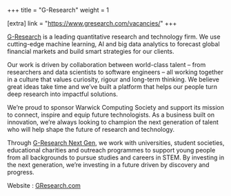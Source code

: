 +++
title = "G-Research"
weight = 1

[extra]
link = "https://www.gresearch.com/vacancies/"
+++

[G-Research](https://eur01.safelinks.protection.outlook.com/?url=https%3A%2F%2Fwww.gresearch.com%2Fnextgen&data=05%7C02%7Cthomas.facos%40warwick.ac.uk%7Cb1da57b2a28741b5a32f08dddbeb3d83%7C09bacfbd47ef446592653546f2eaf6bc%7C0%7C0%7C638908525911974107%7CUnknown%7CTWFpbGZsb3d8eyJFbXB0eU1hcGkiOnRydWUsIlYiOiIwLjAuMDAwMCIsIlAiOiJXaW4zMiIsIkFOIjoiTWFpbCIsIldUIjoyfQ%3D%3D%7C0%7C%7C%7C&sdata=D4iexdPEJxDy0s7o4dQ00igPsg5KBqCw%2F2zx9yEeB1Q%3D&reserved=0) is a leading quantitative research and technology firm. We use cutting-edge machine learning, AI and big data analytics to forecast global financial markets and build smart strategies for our clients.

Our work is driven by collaboration between world-class talent – from researchers and data scientists to software engineers – all working together in a culture that values curiosity, rigour and long-term thinking. We believe great ideas take time and we’ve built a platform that helps our people turn deep research into impactful solutions.

We’re proud to sponsor Warwick Computing Society and support its mission to connect, inspire and equip future technologists. As a business built on innovation, we’re always looking to champion the next generation of talent who will help shape the future of research and technology.


Through [G-Research Next Gen](https://eur01.safelinks.protection.outlook.com/?url=https%3A%2F%2Fwww.gresearch.com%2Fnextgen%2F&data=05%7C02%7Cthomas.facos%40warwick.ac.uk%7Cb1da57b2a28741b5a32f08dddbeb3d83%7C09bacfbd47ef446592653546f2eaf6bc%7C0%7C0%7C638908525911997983%7CUnknown%7CTWFpbGZsb3d8eyJFbXB0eU1hcGkiOnRydWUsIlYiOiIwLjAuMDAwMCIsIlAiOiJXaW4zMiIsIkFOIjoiTWFpbCIsIldUIjoyfQ%3D%3D%7C0%7C%7C%7C&sdata=%2Ba9Y848PAzPUFcTs4wPSo1ylDS0eOVKHT5Egz1nkyhY%3D&reserved=0), we work with universities, student societies, educational charities and outreach programmes to support young people from all backgrounds to pursue studies and careers in STEM. By investing in the next generation, we’re investing in a future driven by discovery and progress.

Website : [GResearch.com](https://www.gresearch.com/) 